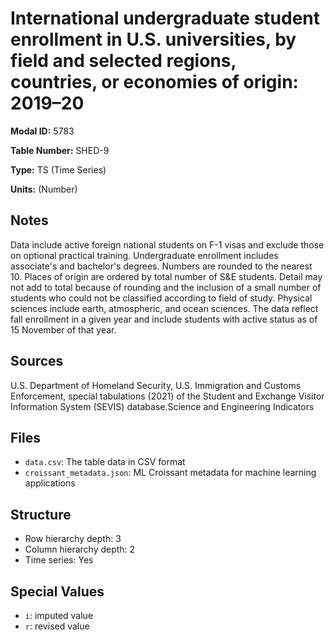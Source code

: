 # International undergraduate student enrollment in U.S. universities, by field and selected regions, countries, or economies of origin: 2019–20

**Modal ID:** 5783

**Table Number:** SHED-9

**Type:** TS (Time Series)

**Units:** (Number)

## Notes

Data include active foreign national students on F-1 visas and exclude those on optional practical training. Undergraduate enrollment includes associate's and bachelor's degrees. Numbers are rounded to the nearest 10. Places of origin are ordered by total number of S&E students. Detail may not add to total because of rounding and the inclusion of a small number of students who could not be classified according to field of study. Physical sciences include earth, atmospheric, and ocean sciences. The data reflect fall enrollment in a given year and include students with active status as of 15 November of that year.

## Sources

U.S. Department of Homeland Security, U.S. Immigration and Customs Enforcement, special tabulations (2021) of the Student and Exchange Visitor Information System (SEVIS) database.Science and Engineering Indicators

## Files

- `data.csv`: The table data in CSV format
- `croissant_metadata.json`: ML Croissant metadata for machine learning applications

## Structure

- Row hierarchy depth: 3
- Column hierarchy depth: 2
- Time series: Yes

## Special Values

- `i`: imputed value
- `r`: revised value
